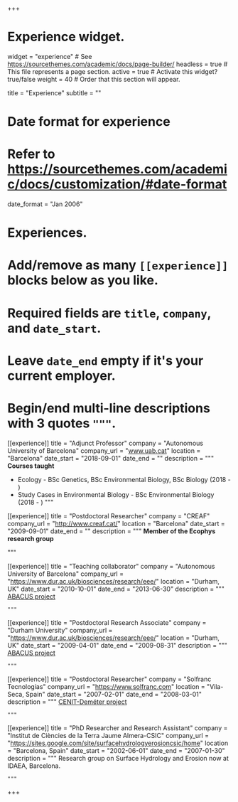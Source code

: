 +++
# Experience widget.
widget = "experience"  # See https://sourcethemes.com/academic/docs/page-builder/
headless = true  # This file represents a page section.
active = true  # Activate this widget? true/false
weight = 40  # Order that this section will appear.

title = "Experience"
subtitle = ""

# Date format for experience
#   Refer to https://sourcethemes.com/academic/docs/customization/#date-format
date_format = "Jan 2006"

# Experiences.
#   Add/remove as many `[[experience]]` blocks below as you like.
#   Required fields are `title`, `company`, and `date_start`.
#   Leave `date_end` empty if it's your current employer.
#   Begin/end multi-line descriptions with 3 quotes `"""`.
[[experience]]
  title = "Adjunct Professor"
  company = "Autonomous University of Barcelona"
  company_url = "www.uab.cat"
  location = "Barcelona"
  date_start = "2018-09-01"
  date_end = ""
  description = """
  **Courses taught**
  
  * Ecology - BSc Genetics, BSc Environmental Biology, BSc Biology (2018 - )
  * Study Cases in Environmental Biology - BSc Environmental Biology (2018 - )
  """

[[experience]]
  title = "Postdoctoral Researcher"
  company = "CREAF"
  company_url = "http://www.creaf.cat/"
  location = "Barcelona"
  date_start = "2009-09-01"
  date_end = ""
  description = """
  **Member of the Ecophys research group**
  
  
  """

[[experience]]
  title = "Teaching collaborator"
  company = "Autonomous University of Barcelona"
  company_url = "https://www.dur.ac.uk/biosciences/research/eee/"
  location = "Durham, UK"
  date_start = "2010-10-01"
  date_end = "2013-06-30"
  description = """
  [ABACUS project](http://www.geos.ed.ac.uk)
  
    """


[[experience]]
  title = "Postdoctoral Research Associate"
  company = "Durham University"
  company_url = "https://www.dur.ac.uk/biosciences/research/eee/"
  location = "Durham, UK"
  date_start = "2009-04-01"
  date_end = "2009-08-31"
  description = """
  [ABACUS project](http://www.geos.ed.ac.uk)
  
    """
    
[[experience]]
  title = "Postdoctoral Researcher"
  company = "Solfranc Tecnologías"
  company_url = "https://www.solfranc.com"
  location = "Vila-Seca, Spain"
  date_start = "2007-02-01"
  date_end = "2008-03-01"
  description = """
  [CENIT-Deméter project](http://www.ptvino.com/es/jornada-clausura-cenit-demeter/)
  
    """  
   
[[experience]]
  title = "PhD Researcher and Research Assistant"
  company = "Institut de Ciències de la Terra Jaume Almera-CSIC"
  company_url = "https://sites.google.com/site/surfacehydrologyerosioncsic/home"
  location = "Barcelona, Spain"
  date_start = "2002-06-01"
  date_end = "2007-01-30"
  description = """
  Research group on Surface Hydrology and Erosion now at IDAEA, Barcelona.
  
    """     
+++
